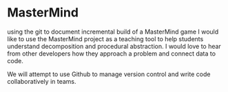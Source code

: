 # MasterMind
using the git to document incremental build of a MasterMind game
I would like to use the MasterMind project as a teaching tool to help students understand 
decomposition and procedural abstraction.    I would love to hear from other developers how
they approach a problem and connect data to code.

We will attempt to use Github to manage version control and write code collaboratively in teams.



